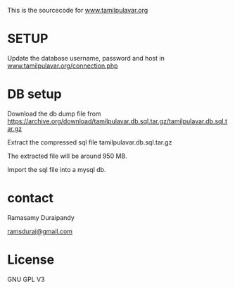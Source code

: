 This is the sourcecode for www.tamilpulavar.org

# SETUP

Update the database username, password and host in www.tamilpulavar.org/connection.php

# DB setup

Download the db dump file from https://archive.org/download/tamilpulavar.db.sql.tar.gz/tamilpulavar.db.sql.tar.gz

Extract the compressed sql file tamilpulavar.db.sql.tar.gz

The extracted file will be around 950 MB.

Import the sql file into a mysql db.

# contact

Ramasamy Duraipandy

ramsdurai@gmail.com

# License
GNU GPL V3
